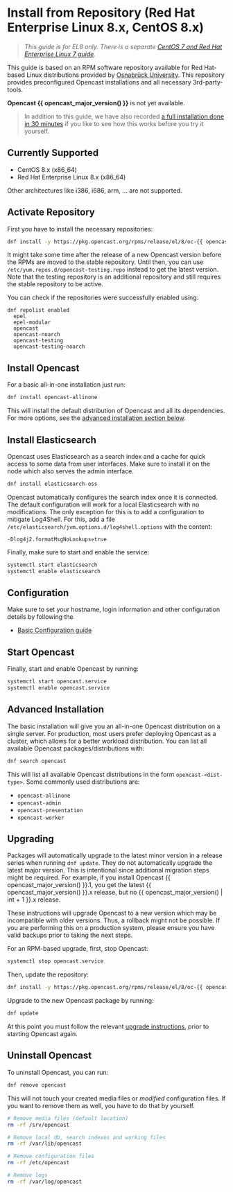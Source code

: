 Install from Repository (Red Hat Enterprise Linux 8.x, CentOS 8.x)
==================================================================

> *This guide is for EL8 only. There is a separate [CentOS 7 and Red Hat Enterprise Linux 7 guide](rpm-el7.md).*

This guide is based on an RPM software repository available for Red Hat-based Linux distributions provided by [Osnabrück
University](https://uni-osnabrueck.de). This repository provides preconfigured Opencast installations and all necessary
3rd-party-tools.

<div class=warn>
  <b>Opencast {{ opencast_major_version() }}</b> is not yet available.
</div>

> In addition to this guide, we have also recorded [a full installation done in 30 minutes](https://vt.uos.de/71hfc)
> if you like to see how this works before you try it yourself.


Currently Supported
-------------------

- CentOS 8.x (x86\_64)
- Red Hat Enterprise Linux 8.x (x86\_64)

Other architectures like i386, i686, arm, … are not supported.


Activate Repository
-------------------

First you have to install the necessary repositories:

```sh
dnf install -y https://pkg.opencast.org/rpms/release/el/8/oc-{{ opencast_major_version() }}/noarch/opencast-repository-{{ opencast_major_version() }}-1.el8.noarch.rpm
```

It might take some time after the release of a new Opencast version before the RPMs are moved to the stable repository.
Until then, you can use `/etc/yum.repos.d/opencast-testing.repo` instead to get the latest version.
Note that the testing repository is an additional repository and still requires the stable repository to be active.

You can check if the repositories were successfully enabled using:

```
dnf repolist enabled
  epel
  epel-modular
  opencast
  opencast-noarch
  opencast-testing
  opencast-testing-noarch
```


Install Opencast
------------------

For a basic all-in-one installation just run:

```sh
dnf install opencast-allinone
```

This will install the default distribution of Opencast and all its dependencies.
For more options, see the [advanced installation section below](#advanced-installation).


Install Elasticsearch
---------------------

Opencast uses Elasticsearch as a search index and a cache for quick access to some data from user interfaces.
Make sure to install it on the node which also serves the admin interface.

```sh
dnf install elasticsearch-oss
```

Opencast automatically configures the search index once it is connected.
The default configuration will work for a local Elasticsearch with no modifications.
The only exception for this is to add a configuration to mitigate Log4Shell.
For this, add a file `/etc/elasticsearch/jvm.options.d/log4shell.options` with the content:

```
-Dlog4j2.formatMsgNoLookups=true
```

Finally, make sure to start and enable the service:

```sh
systemctl start elasticsearch
systemctl enable elasticsearch
```


Configuration
-------------

Make sure to set your hostname, login information and other configuration details by following the

- [Basic Configuration guide](../configuration/basic.md)


Start Opencast
--------------

Finally, start and enable Opencast by running:

```sh
systemctl start opencast.service
systemctl enable opencast.service
```


Advanced Installation
---------------------

The basic installation will give you an all-in-one Opencast distribution on a single server.
For production, most users prefer deploying Opencast as a cluster, which allows for a better workload distribution.
You can list all available Opencast packages/distributions with:

```sh
dnf search opencast
```

This will list all available Opencast distributions in the form `opencast-<dist-type>`.
Some commonly used distributions are:

- `opencast-allinone`
- `opencast-admin`
- `opencast-presentation`
- `opencast-worker`


Upgrading
---------

Packages will automatically upgrade to the latest minor version in a release series when running `dnf update`.
They do not automatically upgrade the latest major version.
This is intentional since additional migration steps might be required.
For example, if you install Opencast {{ opencast_major_version() }}.1,
you get the latest {{ opencast_major_version() }}.x release,
but no {{ opencast_major_version() | int + 1 }}.x release.

These instructions will upgrade Opencast to a new version which may be incompatible with older versions.
Thus, a rollback might not be possible.
If you are performing this on a production system, please ensure you have valid backups prior to taking the next steps.

For an RPM-based upgrade, first, stop Opencast:

```sh
systemctl stop opencast.service
```

Then, update the repository:

```sh
dnf install -y https://pkg.opencast.org/rpms/release/el/8/oc-{{ opencast_major_version() }}/noarch/opencast-repository-{{ opencast_major_version() }}-1.el8.noarch.rpm
```

Upgrade to the new Opencast package by running:

```sh
dnf update
```

At this point you must follow the relevant [upgrade instructions](../upgrade.md), prior to starting Opencast again.


Uninstall Opencast
--------------------

To uninstall Opencast, you can run:

```sh
dnf remove opencast
```

This will not touch your created media files or *modified* configuration files.
If you want to remove them as well, you have to do that by yourself.

```sh
# Remove media files (default location)
rm -rf /srv/opencast

# Remove local db, search indexes and working files
rm -rf /var/lib/opencast

# Remove configuration files
rm -rf /etc/opencast

# Remove logs
rm -rf /var/log/opencast
```
